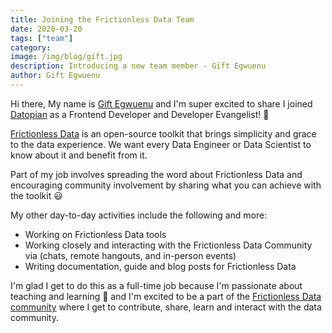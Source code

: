 ```yaml
---
title: Joining the Frictionless Data Team
date: 2020-03-20
tags: ["team"]
category:
image: /img/blog/gift.jpg
description: Introducing a new team member - Gift Egwuenu
author: Gift Egwuenu
---
```


Hi there, My name is [Gift Egwuenu][gift] and I'm super excited to share I joined [Datopian](https://datopian.com/) as a Frontend Developer and Developer Evangelist! 🎉

<!-- more -->

[Frictionless Data](https://frictionlessdata.io) is an open-source toolkit that brings simplicity and grace to the data experience. We want every Data Engineer or Data Scientist to know about it and benefit from it.

Part of my job involves spreading the word about Frictionless Data and encouraging community involvement by sharing what you can achieve with the toolkit 😃

My other day-to-day activities include the following and more:

* Working on Frictionless Data tools
* Working closely and interacting with the Frictionless Data Community via (chats, remote hangouts, and in-person events)
* Writing documentation, guide and blog posts for Frictionless Data

I'm glad I get to do this as a full-time job because I'm passionate about teaching and learning 🚀 and I'm excited to be a part of the [Frictionless Data community](https://frictionlessdata.io/) where I get to contribute, share, learn and interact with the data community.

[gift]: https://giftegwuenu.com
[datopian]: https://datopian.com/
[fd]: https://frictionlessdata.io
[fd-comm]: https://frictionlessdata.io/
